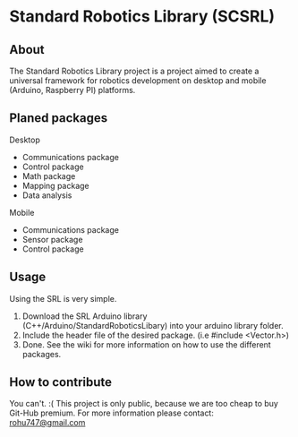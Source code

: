 # Standard Robotics Library (SCSRL)

About
-
The Standard Robotics Library project is a project aimed to create a universal framework for robotics development on desktop and mobile (Arduino, Raspberry PI) platforms.

Planed packages
-
Desktop
* Communications package
* Control package
* Math package
* Mapping package
* Data analysis

Mobile
* Communications package
* Sensor package
* Control package

Usage
-
Using the SRL is very simple.
1. Download the SRL Arduino library (C++/Arduino/StandardRoboticsLibary) into your arduino library folder.
2. Include the header file of the desired package. (i.e #include <Vector.h>)
3. Done. See the wiki for more information on how to use the different packages.

How to contribute
-
You can't. :( This project is only public, because we are too cheap to buy Git-Hub premium. For more information please contact: rohu747@gmail.com
